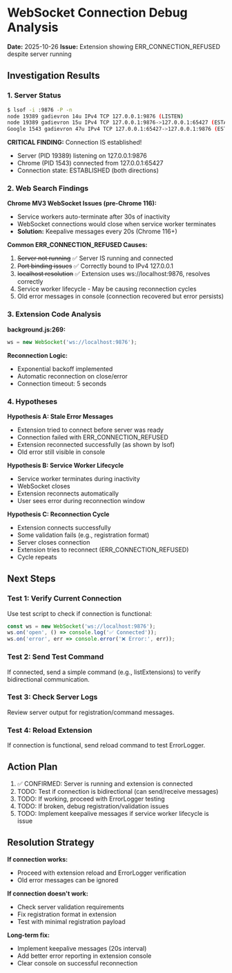 # WebSocket Connection Debug Analysis

**Date:** 2025-10-26
**Issue:** Extension showing ERR_CONNECTION_REFUSED despite server running

## Investigation Results

### 1. Server Status

```bash
$ lsof -i :9876 -P -n
node 19389 gadievron 14u IPv4 TCP 127.0.0.1:9876 (LISTEN)
node 19389 gadievron 15u IPv4 TCP 127.0.0.1:9876->127.0.0.1:65427 (ESTABLISHED)
Google 1543 gadievron 47u IPv4 TCP 127.0.0.1:65427->127.0.0.1:9876 (ESTABLISHED)
```

**CRITICAL FINDING:** Connection IS established!

- Server (PID 19389) listening on 127.0.0.1:9876
- Chrome (PID 1543) connected from 127.0.0.1:65427
- Connection state: ESTABLISHED (both directions)

### 2. Web Search Findings

**Chrome MV3 WebSocket Issues (pre-Chrome 116):**

- Service workers auto-terminate after 30s of inactivity
- WebSocket connections would close when service worker terminates
- **Solution:** Keepalive messages every 20s (Chrome 116+)

**Common ERR_CONNECTION_REFUSED Causes:**

1. ~~Server not running~~ ✅ Server IS running and connected
2. ~~Port binding issues~~ ✅ Correctly bound to IPv4 127.0.0.1
3. ~~localhost resolution~~ ✅ Extension uses ws://localhost:9876, resolves correctly
4. Service worker lifecycle - May be causing reconnection cycles
5. Old error messages in console (connection recovered but error persists)

### 3. Extension Code Analysis

**background.js:269:**

```javascript
ws = new WebSocket('ws://localhost:9876');
```

**Reconnection Logic:**

- Exponential backoff implemented
- Automatic reconnection on close/error
- Connection timeout: 5 seconds

### 4. Hypotheses

**Hypothesis A: Stale Error Messages**

- Extension tried to connect before server was ready
- Connection failed with ERR_CONNECTION_REFUSED
- Extension reconnected successfully (as shown by lsof)
- Old error still visible in console

**Hypothesis B: Service Worker Lifecycle**

- Service worker terminates during inactivity
- WebSocket closes
- Extension reconnects automatically
- User sees error during reconnection window

**Hypothesis C: Reconnection Cycle**

- Extension connects successfully
- Some validation fails (e.g., registration format)
- Server closes connection
- Extension tries to reconnect (ERR_CONNECTION_REFUSED)
- Cycle repeats

## Next Steps

### Test 1: Verify Current Connection

Use test script to check if connection is functional:

```javascript
const ws = new WebSocket('ws://localhost:9876');
ws.on('open', () => console.log('✅ Connected'));
ws.on('error', err => console.error('❌ Error:', err));
```

### Test 2: Send Test Command

If connected, send a simple command (e.g., listExtensions) to verify bidirectional communication.

### Test 3: Check Server Logs

Review server output for registration/command messages.

### Test 4: Reload Extension

If connection is functional, send reload command to test ErrorLogger.

## Action Plan

1. ✅ CONFIRMED: Server is running and extension is connected
2. TODO: Test if connection is bidirectional (can send/receive messages)
3. TODO: If working, proceed with ErrorLogger testing
4. TODO: If broken, debug registration/validation issues
5. TODO: Implement keepalive messages if service worker lifecycle is issue

## Resolution Strategy

**If connection works:**

- Proceed with extension reload and ErrorLogger verification
- Old error messages can be ignored

**If connection doesn't work:**

- Check server validation requirements
- Fix registration format in extension
- Test with minimal registration payload

**Long-term fix:**

- Implement keepalive messages (20s interval)
- Add better error reporting in extension console
- Clear console on successful reconnection
